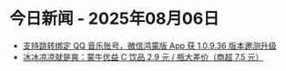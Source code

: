 # 今日新闻 - 2025年08月06日
- [支持跳转绑定 QQ 音乐账号，微信鸿蒙版 App 获 1.0.9.36 版本邀测升级](https://www.ithome.com/0/873/288.htm)
- [冰冰凉凉就是爽：蒙牛优益 C 饮品 2.9 元 / 瓶大差价（商超 7.5 元）](https://lapin.ithome.com/html/digi/873287.htm)
